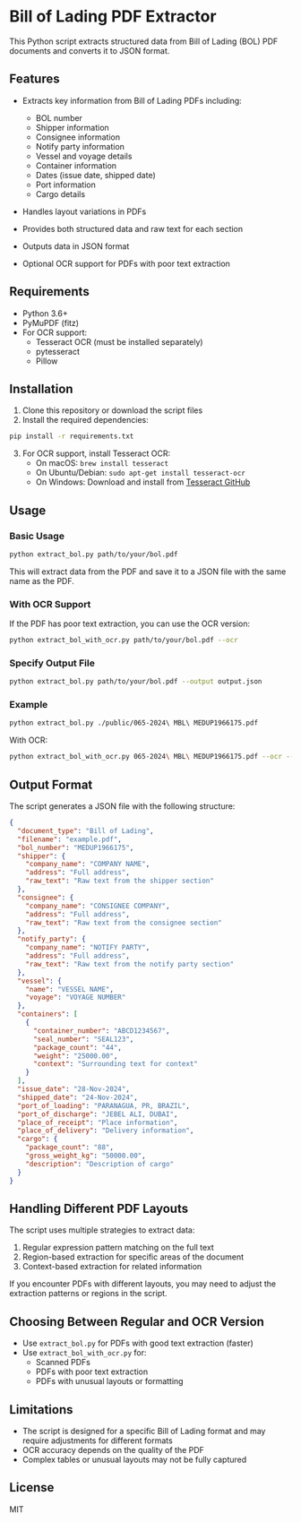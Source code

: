 # Bill of Lading PDF Extractor

This Python script extracts structured data from Bill of Lading (BOL) PDF documents and converts it to JSON format.

## Features

- Extracts key information from Bill of Lading PDFs including:
  - BOL number
  - Shipper information
  - Consignee information
  - Notify party information
  - Vessel and voyage details
  - Container information
  - Dates (issue date, shipped date)
  - Port information
  - Cargo details

- Handles layout variations in PDFs
- Provides both structured data and raw text for each section
- Outputs data in JSON format
- Optional OCR support for PDFs with poor text extraction

## Requirements

- Python 3.6+
- PyMuPDF (fitz)
- For OCR support:
  - Tesseract OCR (must be installed separately)
  - pytesseract
  - Pillow

## Installation

1. Clone this repository or download the script files
2. Install the required dependencies:

```bash
pip install -r requirements.txt
```

3. For OCR support, install Tesseract OCR:
   - On macOS: `brew install tesseract`
   - On Ubuntu/Debian: `sudo apt-get install tesseract-ocr`
   - On Windows: Download and install from [Tesseract GitHub](https://github.com/UB-Mannheim/tesseract/wiki)

## Usage

### Basic Usage

```bash
python extract_bol.py path/to/your/bol.pdf
```

This will extract data from the PDF and save it to a JSON file with the same name as the PDF.

### With OCR Support

If the PDF has poor text extraction, you can use the OCR version:

```bash
python extract_bol_with_ocr.py path/to/your/bol.pdf --ocr
```

### Specify Output File

```bash
python extract_bol.py path/to/your/bol.pdf --output output.json
```

### Example

```bash
python extract_bol.py ./public/065-2024\ MBL\ MEDUP1966175.pdf
```

With OCR:

```bash
python extract_bol_with_ocr.py 065-2024\ MBL\ MEDUP1966175.pdf --ocr --lang eng
```

## Output Format

The script generates a JSON file with the following structure:

```json
{
  "document_type": "Bill of Lading",
  "filename": "example.pdf",
  "bol_number": "MEDUP1966175",
  "shipper": {
    "company_name": "COMPANY NAME",
    "address": "Full address",
    "raw_text": "Raw text from the shipper section"
  },
  "consignee": {
    "company_name": "CONSIGNEE COMPANY",
    "address": "Full address",
    "raw_text": "Raw text from the consignee section"
  },
  "notify_party": {
    "company_name": "NOTIFY PARTY",
    "address": "Full address",
    "raw_text": "Raw text from the notify party section"
  },
  "vessel": {
    "name": "VESSEL NAME",
    "voyage": "VOYAGE NUMBER"
  },
  "containers": [
    {
      "container_number": "ABCD1234567",
      "seal_number": "SEAL123",
      "package_count": "44",
      "weight": "25000.00",
      "context": "Surrounding text for context"
    }
  ],
  "issue_date": "28-Nov-2024",
  "shipped_date": "24-Nov-2024",
  "port_of_loading": "PARANAGUA, PR, BRAZIL",
  "port_of_discharge": "JEBEL ALI, DUBAI",
  "place_of_receipt": "Place information",
  "place_of_delivery": "Delivery information",
  "cargo": {
    "package_count": "88",
    "gross_weight_kg": "50000.00",
    "description": "Description of cargo"
  }
}
```

## Handling Different PDF Layouts

The script uses multiple strategies to extract data:
1. Regular expression pattern matching on the full text
2. Region-based extraction for specific areas of the document
3. Context-based extraction for related information

If you encounter PDFs with different layouts, you may need to adjust the extraction patterns or regions in the script.

## Choosing Between Regular and OCR Version

- Use `extract_bol.py` for PDFs with good text extraction (faster)
- Use `extract_bol_with_ocr.py` for:
  - Scanned PDFs
  - PDFs with poor text extraction
  - PDFs with unusual layouts or formatting

## Limitations

- The script is designed for a specific Bill of Lading format and may require adjustments for different formats
- OCR accuracy depends on the quality of the PDF
- Complex tables or unusual layouts may not be fully captured

## License

MIT 